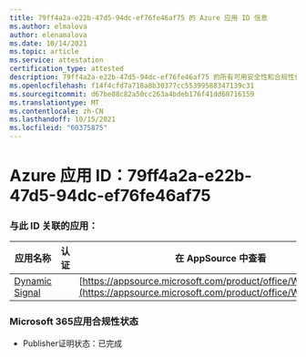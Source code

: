 ```yaml
---
title: 79ff4a2a-e22b-47d5-94dc-ef76fe46af75 的 Azure 应用 ID 信息
ms.author: elmalova
author: elenamalova
ms.date: 10/14/2021
ms.topic: article
ms.service: attestation
certification_type: attested
description: 79ff4a2a-e22b-47d5-94dc-ef76fe46af75 的所有可用安全性和合规性信息。
ms.openlocfilehash: f14f4cfd7a718a8b30377cc55399588347139c31
ms.sourcegitcommit: d67be08c82a50cc263a4bdeb176f41dd60716159
ms.translationtype: MT
ms.contentlocale: zh-CN
ms.lasthandoff: 10/15/2021
ms.locfileid: "60375875"
---
```

# <a name="azure-app-id-79ff4a2a-e22b-47d5-94dc-ef76fe46af75"></a>Azure 应用 ID：79ff4a2a-e22b-47d5-94dc-ef76fe46af75


### <a name="apps-associated-with-this-id"></a>与此 ID 关联的应用：
| **应用名称** | **认证** | **在 AppSource 中查看** |
|--------------|---------------|-----------------------|
| [Dynamic Signal](https://docs.microsoft.com/microsoft-365-app-certification/forward/WA200000102) |  | [https://appsource.microsoft.com/product/office/WA200000102](https://appsource.microsoft.com/product/office/WA200000102) |

### <a name="microsoft-365-app-compliance-status"></a>Microsoft 365应用合规性状态
- Publisher证明状态：已完成
